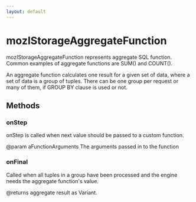 ```yaml
---
layout: default
---
```


# mozIStorageAggregateFunction #

mozIStorageAggregateFunction represents aggregate SQL function.
Common examples of aggregate functions are SUM() and COUNT().

An aggregate function calculates one result for a given set of data, where
a set of data is a group of tuples. There can be one group
per request or many of them, if GROUP BY clause is used or not.


## Methods ##

### onStep ###

onStep is called when next value should be passed to
a custom function.

@param aFunctionArguments    The arguments passed in to the function


### onFinal ###

Called when all tuples in a group have been processed and the engine
needs the aggregate function's value.

@returns aggregate result as Variant.

